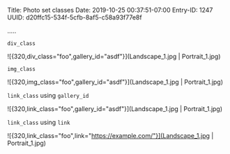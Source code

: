 Title: Photo set classes
Date: 2019-10-25 00:37:51-07:00
Entry-ID: 1247
UUID: d20ffc15-534f-5cfb-8af5-c58a93f77e8f

.....

`div_class`

![{320,div_class="foo",gallery_id="asdf"}](Landscape_1.jpg | Portrait_1.jpg)

`img_class`

![{320,img_class="foo",gallery_id="asdf"}](Landscape_1.jpg | Portrait_1.jpg)

`link_class` using `gallery_id`

![{320,link_class="foo",gallery_id="asdf"}](Landscape_1.jpg | Portrait_1.jpg)

`link_class` using `link`

![{320,link_class="foo",link="https://example.com/"}](Landscape_1.jpg | Portrait_1.jpg)

